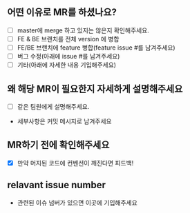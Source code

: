 ## 어떤 이유로 MR를 하셨나요?
- [ ] master에 merge 하고 있지는 않은지 확인해주세요.
- [ ] FE & BE 브랜치를 전체 version 에 병합
- [ ] FE/BE 브랜치에 feature 병합(feature issue #를 남겨주세요)
- [ ] 버그 수정(아래에 issue #를 남겨주세요)
- [ ] 기타(아래에 자세한 내용 기입해주세요)

## 왜 해당 MR이 필요한지 자세하게 설명해주세요
- [ ] 같은 팀원에게 설명해주세요.
- 세부사항은 커밋 메시지로 남겨주세요

## MR하기 전에 확인해주세요
- [x] 만약 머지된 코드에 컨벤션이 깨진다면 피드백!


## relavant issue number
- 관련된 이슈 넘버가 있으면 이곳에 기입해주세요
